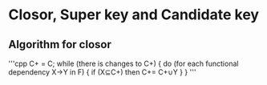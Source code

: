 # Closor, Super key and Candidate key



## Algorithm for closor

'''cpp
         C+ = C;
        while (there is changes to C+)
        {
        do (for each functional dependency X->Y in F)
            {
            if (X⊆C+)
                    then C+= C+∪Y
            }
        }
'''
